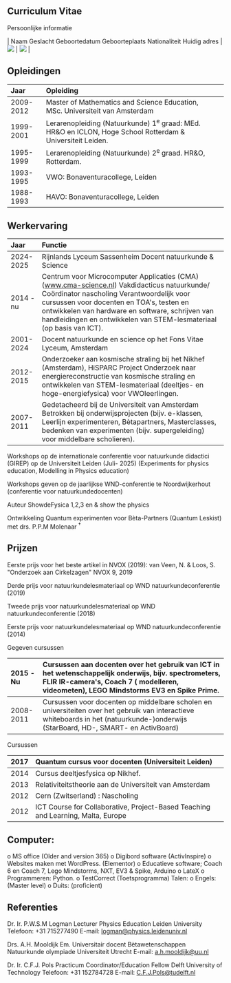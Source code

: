 ## Curriculum Vitae

Persoonlijke informatie

| Naam Geslacht Geboortedatum Geboorteplaats Nationaliteit Huidig adres | ![](https://cdn.mathpix.com/cropped/2025_05_27_ae269b34afa8749bad9dg-1.jpg?height=42&width=1256&top_left_y=769&top_left_x=676) | ![](https://cdn.mathpix.com/cropped/2025_05_27_ae269b34afa8749bad9dg-1.jpg?height=506&width=363&top_left_y=293&top_left_x=1568) |

## Opleidingen
| Jaar | Opleiding |  |
| :--- | :--- | :--- |
| 2009-2012 | Master of Mathematics and Science Education, MSc. Universiteit van Amsterdam |  
| 1999-2001 | Lerarenopleiding (Natuurkunde) $1^{\mathrm{e}}$ graad: MEd. HR\&O en ICLON, Hoge School Rotterdam \& Universiteit Leiden. |  
| 1995-1999 | Lerarenopleiding (Natuurkunde) $2^{\mathrm{e}}$ graad. HR\&O, Rotterdam. |  
| 1993-1995 | VWO: Bonaventuracollege, Leiden |  
| 1988-1993 | HAVO: Bonaventuracollege, Leiden | 

## Werkervaring

| Jaar | Functie |
| :--- | :--- |
| 2024-2025 | Rijnlands Lyceum Sassenheim Docent natuurkunde \& Science |
| 2014 - nu | Centrum voor Microcomputer Applicaties (CMA) (www.cma-science.nl) Vakdidacticus natuurkunde/ Coördinator nascholing Verantwoordelijk voor cursussen voor docenten en TOA's, testen en ontwikkelen van hardware en software, schrijven van handleidingen en ontwikkelen van STEM-lesmateriaal (op basis van ICT). |
| 2001-2024 | Docent natuurkunde en science op het Fons Vitae Lyceum, Amsterdam |
| 2012-2015 | Onderzoeker aan kosmische straling bij het Nikhef (Amsterdam), HiSPARC Project Onderzoek naar energiereconstructie van kosmische straling en ontwikkelen van STEM-lesmateriaal (deeltjes- en hoge-energiefysica) voor VWOleerlingen. |
| 2007-2011 | Gedetacheerd bij de Universiteit van Amsterdam Betrokken bij onderwijsprojecten (bijv. e-klassen, Leerlijn experimenteren, Bètapartners, Masterclasses, bedenken van experimenten (bijv. supergeleiding) voor middelbare scholieren). |

Workshops op de internationale conferentie voor natuurkunde didactici (GIREP) op de Universiteit Leiden (Juli- 2025) (Experiments for physics education, Modelling in Physics education)

Workshops geven op de jaarlijkse WND-conferentie te Noordwijkerhout (conferentie voor natuurkundedocenten)

Auteur ShowdeFysica 1,2,3 en \& show the physics

Ontwikkeling Quantum experimenten voor Bèta-Partners (Quantum Leskist) met drs. P.P.M Molenaar ${ }^{\dagger}$

## Prijzen

Eerste prijs voor het beste artikel in NVOX (2019): van Veen, N. \& Loos, S. "Onderzoek aan Cirkelzagen" NVOX 9, 2019

Derde prijs voor natuurkundelesmateriaal op WND natuurkundeconferentie (2019)

Tweede prijs voor natuurkundelesmateriaal op WND natuurkundeconferentie (2018)

Eerste prijs voor natuurkundelesmateriaal op WND natuurkundeconferentie (2014)

Gegeven cursussen

| 2015 - Nu | Cursussen aan docenten over het gebruik van ICT in het wetenschappelijk onderwijs, bijv. spectrometers, FLIR IR-camera's, Coach 7 ( modelleren, videometen), LEGO Mindstorms EV3 en Spike Prime. |
| :--- | :--- |
| 2008-2011 | Cursussen voor docenten op middelbare scholen en universiteiten over het gebruik van interactieve whiteboards in het (natuurkunde-)onderwijs (StarBoard, HD-, SMART- en ActivBoard) |

Cursussen

| 2017 | Quantum cursus voor docenten (Universiteit Leiden) |
| :--- | :--- |
| 2014 | Cursus deeltjesfysica op Nikhef. |
| 2013 | Relativiteitstheorie aan de Universiteit van Amsterdam |
| 2012 | Cern (Zwitserland) : Nascholing |
| 2012 | ICT Course for Collaborative, Project-Based Teaching and Learning, Malta, Europe |

## Computer:

o MS office (Older and version 365)
o Digibord software (ActivInspire)
o Websites maken met WordPress. (Elementor)
o Educatieve software; Coach 6 en Coach 7, Lego Mindstorms, NXT, EV3 \& Spike, Arduino
o LateX
o Programmeren: Python.
o TestCorrect (Toetsprogramma)
Talen:
o Engels: (Master level)
o Duits: (proficient)

## Referenties

Dr. Ir. P.W.S.M Logman
Lecturer Physics Education
Leiden University
Telefoon: +31 715277490
E-mail: logman@physics.leidenuniv.nl

Drs. A.H. Mooldijk
Em. Universitair docent Bètawetenschappen
Natuurkunde olympiade
Universiteit Utrecht
E-mail: a.h.mooldijk@uu.nl

Dr. Ir. C.F.J. Pols
Practicum Coordinator/Education Fellow
Delft University of Technology
Telefoon: +31 152784728
E-mail: C.F.J.Pols@tudelft.nl

